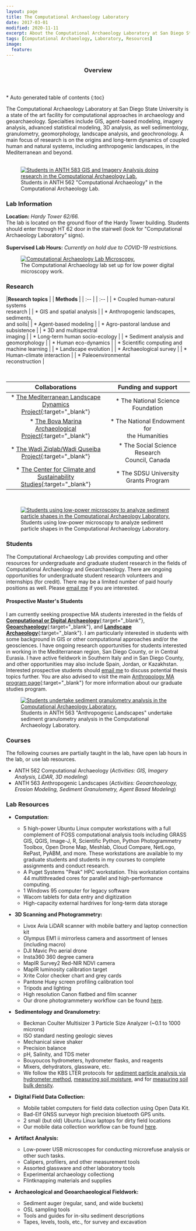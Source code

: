 ```yaml
---
layout: page
title: The Computational Archaeology Laboratory
date: 2017-03-01
modified: 2020-11-11
excerpt: About the Computational Archaeology Laboratory at San Diego State University.
tags: [Computational Archaeology, Laboratory, Resources]
image:
  feature:
---
```


<section id="table-of-contents" class="toc">
  <header>
    <h3>Overview</h3>
  </header>
<div id="drawer" markdown="1">
*  Auto generated table of contents
{:toc}
</div>
</section><!-- /#table-of-contents -->

The Computational Archaeology Laboratory at San Diego State University is a state of the art facility for computational approaches in archaeology and geoarchaeology. Specialties include GIS, agent-based modeling, imagery analysis, advanced statistical modeling, 3D analysis, as well sedimentology, granulometry, geomorphology, landscape analysis, and geochronology. A main focus of research is on the origins and long-term dynamics of coupled human and natural systems, including anthropogenic landscapes, in the Mediterranean and beyond.
<br><br>

<figure>
	<a href="/images/CompArch_Students.jpg"><img src="/images/CompArch_Students.jpg" alt="Students in ANTH 583 GIS and Imagery Analysis doing research in the Computational Archaeology Lab."></a>
	<figcaption>Students in ANTH 562 "Computational Archaeology" in the Computational Archaeology Lab.</figcaption>
</figure>


### Lab Information

**Location:** *Hardy Tower 62/66.* 
<br>
The lab is located on the ground floor of the Hardy Tower building. Students should enter through HT 62 door in the stairwell (look for "Computational Archaeology Laboratory" signs).
<br>
<br>
**Supervised Lab Hours:** *Currently on hold due to COVID-19 restrictions.* 
<br>

<figure>
	<a href="/images/CompArch_equipment.jpg"><img src="/images/CompArch_equipment.jpg" alt="Computational Archaeology Lab Microscopy."></a>
	<figcaption>The Computational Archaeology lab set up for low power digital microscopy work.</figcaption>
</figure>

### Research

|**Research topics**                            | | **Methods**                               |
| :--                                           | | :--                                       |
| * Coupled human-natural systems<br>research        | | * GIS and spatial analysis                  |
| * Anthropogenic landscapes, sediments,<br>and soils| | * Agent-based modeling                      |
| * Agro-pastoral landuse and subsistence         | | * 3D and multispectral<br>imaging              |
| * Long-term human socio-ecology                 | | * Sediment analysis and<br>geomorphology       |
| * Human eco-dynamics                            | | * Scientific computing and<br>machine learning | 
| * Landscape evolution                           | | * Archaeological survey                     | 
| * Human-climate interaction                     | | * Paleoenvironmental<br>reconstruction         |

<br>

| **Collaborations**                                                                                                     | **Funding and support**                   |
| :--:                                                                                                                   | :--:                                      |
| * [The Mediterranean Landscape<br>Dynamics Project](https://repository.asu.edu/collections/5){:target="_blank"}             | * The National Science Foundation           |
| * [The Bova Marina Archaeological<br>Project](http://www.arch.cam.ac.uk/research/projects/bova-marina/){:target="_blank"}   | * The National Endowment for<br>the Humanities |
| * [The Wadi Ziqlab/Wadi Quseiba<br>Project](http://homes.chass.utoronto.ca/%7Ebanning/Ziqlab/){:target="_blank"}            | * The Social Science Research<br>Council, Canada |
| * [The Center for Climate and<br>Sustainability Studies](http://c2s2.sdsu.edu/){:target="_blank"}                           | * The SDSU University Grants Program        |

<br>

<figure>
	<a href="/images/SDSU_COMPARCH_Low_Power_Microscopy.jpg"><img src="/images/SDSU_COMPARCH_Low_Power_Microscopy.jpg" alt="Students using low-power microscopy to analyze sediment particle shapes in the Computational Archaeology Laboratory."></a>
	<figcaption>Students using low-power microscopy to analyze sediment particle shapes in the Computational Archaeology Laboratory.</figcaption>
</figure>

### Students

The Computational Archaeology Lab provides computing and other resources for undergraduate and graduate student research in the fields of Computational Archaeology and Geoarchaeology. There are ongoing opportunities for undergraduate student research volunteers and internships (for credit). There may be a limited number of paid hourly positions as well. Please [email me](iullah@sdsu.edu) if you are interested.

#### Prospective Master's Students

I am currently seeking prospective MA students interested in the fields of [**Computational or Digital Archaeology**](http://isaacullah.github.io/What-is-Computational-Archaeology/){:target="_blank"}, [**Geoarchaeology**](https://en.wikipedia.org/wiki/Geoarchaeology){:target="_blank"}, and [**Landscape Archaeology**](https://en.wikipedia.org/wiki/Landscape_archaeology){:target="_blank"}. I am particularly interested in students with some background in GIS or other computational approaches and/or the geosciences. I have ongoing research opportunities for students interested in working in the Mediterranean region, San Diego County, or in Central Eurasia. I have active fieldwork in Southern Italy and in San Diego County, and other opportunities may also include Spain, Jordan, or Kazakhstan. Interested prospective students should [email me](iullah@sdsu.edu) to discuss potential thesis topics further. You are also advised to visit the main [Anthropology MA program page](http://anthropology.sdsu.edu/graduate/index.html){:target="_blank"} for more information about our graduate studies program.

<figure>
	<a href="/images/Granulomtery.jpg"><img src="/images/Granulometry.jpg" alt="Students undertake sediment granulometry analysis in the Computational Archaeology Laboratory."></a>
	<figcaption>Students in ANTH 563 "Anthropogenic Landscapes" undertake sediment granulometry analysis in the Computational Archaeology Laboratory.</figcaption>
</figure>

### Courses

The following courses are partially taught in the lab, have open lab hours in the lab, or use lab resources.

* ANTH 562 Computational Archaeology (_Activities: GIS, Imagery Analysis, LiDAR, 3D modeling_)
* ANTH 563 Anthropogenic Landscapes (_Activities: Geoarchaeology, Erosion Modeling, Sediment Granulometry, Agent Based Modeling_)

### Lab Resources

* __Computation:__
	* 5 high-power Ubuntu Linux computer workstations with a full complement of FOSS computational analysis tools including GRASS GIS, QGIS, Image-J, R, Scientific Python, Python Photogrammetry Toolbox, Open Drone Map, Meshlab, Cloud Compare, NetLogo, RePast, PyABM, and more. These workstations are available to my graduate students and students in my courses to complete assignments and conduct research.
	* A Puget Systems "Peak" HPC workstation. This workstation contains 44 multithreaded cores for parallel and high-performance computing.
	* 1 Windows 95 computer for legacy software
	* Wacom tablets for data entry and digitization
	* High-capacity external hardrives for long-term data storage

* __3D Scanning and Photogrammetry:__
	* Livox Avia LiDAR scanner with mobile battery and laptop connection kit
	* Olympus EM1 ii mirrorless camera and assortment of lenses (including macro)
	* DJI Mavic Pro aerial drone
	* Insta360 360 degree camera
	* MapIR Survey2 Red-NIR NDVI camera
	* MapIR luminosity calibration target
	* Xrite Color checker chart and grey cards
	* Pantone Huey screen profiling calibration tool
	* Tripods and lighting
	* High resolution Canon flatbed and film scanner
	* Our drone photogrammetery workflow can be found [here](http://isaacullah.github.io/Digital-Data-Collection-for-Field-Sciences/).
	
* __Sedimentology and Granulometry:__
	* Beckman Coulter Multisizer 3 Particle Size Analyzer (~0.1 to 1000 microns)
	* ISO standard nesting geologic sieves
	* Mechanical sieve shaker
	* Precision balance
	* pH, Salinity, and TDS meter
	* Bouyoucos hydrometers, hydrometer flasks, and reagents
	* Mixers, dehydrators, glassware, etc.
	* We follow the KBS LTER protocols for [sediment particle analysis via hydrometer method](https://lter.kbs.msu.edu/protocols/108), [measuring soil moisture](https://lter.kbs.msu.edu/protocols/24), and for [measuring soil bulk density](https://lter.kbs.msu.edu/protocols/110). 

* __Digital Field Data Collection:__
	* Mobile tablet computers for field data collection using Open Data Kit.
	* Bad-Elf GNSS surveyor high precision bluetooth GPS units.
	* 2 small (but old) Ubuntu Linux laptops for dirty field locations
	* Our mobile data collection workflow can be found [here](http://isaacullah.github.io/Digital-Data-Collection-for-Field-Sciences/).
	
* __Artifact Analysis:__
	* Low-power USB microscopes for conducting microrefuse analysis or other such tasks.
	* Calipers, profilers, and other measurement tools
	* Assorted glassware and other laboratory tools
	* Experimental archaeology collectiong
	* Flintknapping materials and supplies

* __Archaeological and Geoarchaeological Fieldwork:__
	* Sediment auger (regular, sand, and wide buckets)
	* OSL sampling tools
	* Tools and guides for in-situ sediment descriptions
	* Tapes, levels, tools, etc., for survey and excavation



